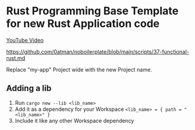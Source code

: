 # Rust Programming Base Template for new Rust Application code

[YouTube Video](https://www.youtube.com/watch?v=oxx7MmN4Ib0&list=PL7r-PXl6ZPcCIOFaL7nVHXZvBmHNhrh_Q)

https://github.com/0atman/noboilerplate/blob/main/scripts/37-functional-rust.md

Replace "my-app" Project wide with the new Project name.

## Adding a lib

1. Run `cargo new --lib <lib_name>`
2. Add it as a dependency for your Workspace `<lib_name> = { path = "<lib_name>" }`
3. Include it like any other Workspace dependency
